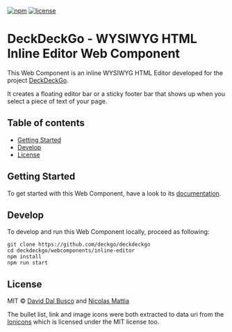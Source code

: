 [![npm][npm-badge]][npm-badge-url]
[![license][npm-license]][npm-license-url]

[npm-badge]: https://img.shields.io/npm/v/@deckdeckgo/inline-editor
[npm-badge-url]: https://www.npmjs.com/package/@deckdeckgo/inline-editor
[npm-license]: https://img.shields.io/npm/l/@deckdeckgo/inline-editor
[npm-license-url]: https://github.com/deckgo/deckdeckgo/blob/master/webcomponents/inline-editor/LICENSE

# DeckDeckGo - WYSIWYG HTML Inline Editor Web Component

This Web Component is an inline WYSIWYG HTML Editor developed for the project [DeckDeckGo].

It creates a floating editor bar or a sticky footer bar that shows up when you select a piece of text of your page.

## Table of contents

- [Getting Started](#getting-started)
- [Develop](#develop)
- [License](#license)

## Getting Started

To get started with this Web Component, have a look to its [documentation](https://docs.deckdeckgo.com/components/inline-editor).

## Develop

To develop and run this Web Component locally, proceed as following:

```
git clone https://github.com/deckgo/deckdeckgo
cd deckdeckgo/webcomponents/inline-editor
npm install
npm run start
```

## License

MIT © [David Dal Busco](mailto:david.dalbusco@outlook.com) and [Nicolas Mattia](mailto:nicolas@nmattia.com)

The bullet list, link and image icons were both extracted to data uri from the [Ionicons](https://ionicons.com) which is licensed under the MIT license too.

[deckdeckgo]: https://deckdeckgo.com
